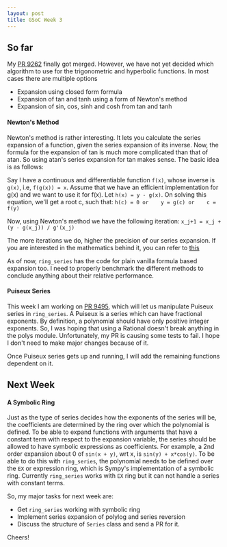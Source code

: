 ```yaml
---
layout: post
title: GSoC Week 3
---
```


## So far

My [PR 9262](https://github.com/sympy/sympy/pull/9262) finally got merged.
However, we have not yet decided which algorithm to use for the trigonometric and
hyperbolic functions. In most cases there are multiple options

* Expansion using closed form formula
* Expansion of tan and tanh using a form of Newton's method
* Expansion of sin, cos, sinh and cosh from tan and tanh

#### Newton's Method

Newton's method is rather interesting. It lets you calculate the series
expansion of a function, given the series expansion of its inverse. Now, the
formula for the expansion of tan is much more complicated than that of atan. So
using atan's series expansion for tan makes sense. The basic idea is as follows:

Say I have a continuous and differentiable function `f(x)`, whose inverse is
`g(x)`, i.e, `f(g(x)) = x`. Assume that we have an efficient implementation for
g(x) and we want to use it for f(x). Let `h(x) = y - g(x)`. On solving this
equation, we'll get a root c, such that: `h(c) = 0
                                    or    y = g(c)
                                    or    c = f(y)`

Now, using Newton's method we have the following iteration: `x_j+1 = x_j + (y - g(x_j)) / g'(x_j)`

The more iterations we do, higher the precision of our series expansion. If you
are interested in the mathematics behind it, you can refer to [this](http://math.bard.edu/belk/math461/InverseFunctionTheorem.pdf)

As of now, `ring_series` has the code for plain vanilla formula based expansion
too. I need to properly benchmark the different methods to conclude anything
about their relative performance.

#### Puiseux Series

This week I am working on [PR 9495](https://github.com/sympy/sympy/pull/9495), which will let us manipulate Puiseux series
in `ring_series`. A Puiseux is a series which can have fractional exponents. By
definition, a polynomial should have only positive integer exponents. So, I was
hoping that using a Rational doesn't break anything in the polys module.
Unfortunately, my PR is causing some tests to fail. I hope I don't need to make
major changes because of it.

Once Puiseux series gets up and running, I will add the remaining functions
dependent on it.

## Next Week

#### A Symbolic Ring

Just as the type of series decides how the exponents of the series will be, the
coefficients are determined by the ring over which the polynomial is defined. To
be able to expand functions with arguments that have a constant term with
respect to the expansion variable, the series should be allowed to have symbolic
expressions as coefficients. For example, a 2nd order expansion about 0 of
`sin(x + y)`, wrt x, is `sin(y) + x*cos(y)`. To be able to do this with
`ring_series`, the polynomial needs to be defined over the `EX` or expression
ring, which is Sympy's implementation of a symbolic ring. Currently
`ring_series` works with `EX` ring but it can not handle a series with constant
terms.

So, my major tasks for next week are:

* Get `ring_series` working with symbolic ring
* Implement series expansion of polylog and series reversion
* Discuss the structure of `Series` class and send a PR for it.

Cheers!
